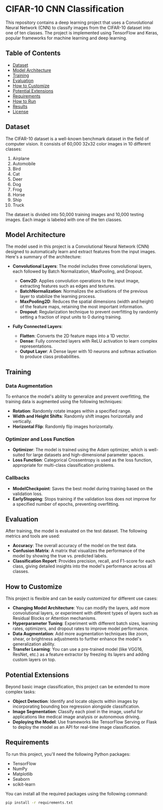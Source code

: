 # CIFAR-10 CNN Classification

This repository contains a deep learning project that uses a Convolutional Neural Network (CNN) to classify images from the CIFAR-10 dataset into one of ten classes. The project is implemented using TensorFlow and Keras, popular frameworks for machine learning and deep learning.

## Table of Contents

- [Dataset](#dataset)
- [Model Architecture](#model-architecture)
- [Training](#training)
- [Evaluation](#evaluation)
- [How to Customize](#how-to-customize)
- [Potential Extensions](#potential-extensions)
- [Requirements](#requirements)
- [How to Run](#how-to-run)
- [Results](#results)
- [License](#license)

## Dataset

The CIFAR-10 dataset is a well-known benchmark dataset in the field of computer vision. It consists of 60,000 32x32 color images in 10 different classes:
1. Airplane
2. Automobile
3. Bird
4. Cat
5. Deer
6. Dog
7. Frog
8. Horse
9. Ship
10. Truck

The dataset is divided into 50,000 training images and 10,000 testing images. Each image is labeled with one of the ten classes.

## Model Architecture

The model used in this project is a Convolutional Neural Network (CNN) designed to automatically learn and extract features from the input images. Here's a summary of the architecture:

- **Convolutional Layers**: The model includes three convolutional layers, each followed by Batch Normalization, MaxPooling, and Dropout.
  - **Conv2D**: Applies convolution operations to the input image, extracting features such as edges and textures.
  - **BatchNormalization**: Normalizes the activations of the previous layer to stabilize the learning process.
  - **MaxPooling2D**: Reduces the spatial dimensions (width and height) of the feature maps, retaining the most important information.
  - **Dropout**: Regularization technique to prevent overfitting by randomly setting a fraction of input units to 0 during training.

- **Fully Connected Layers**:
  - **Flatten**: Converts the 2D feature maps into a 1D vector.
  - **Dense**: Fully connected layers with ReLU activation to learn complex representations.
  - **Output Layer**: A Dense layer with 10 neurons and softmax activation to produce class probabilities.

## Training

### Data Augmentation
To enhance the model's ability to generalize and prevent overfitting, the training data is augmented using the following techniques:
- **Rotation**: Randomly rotate images within a specified range.
- **Width and Height Shifts**: Randomly shift images horizontally and vertically.
- **Horizontal Flip**: Randomly flip images horizontally.

### Optimizer and Loss Function
- **Optimizer**: The model is trained using the Adam optimizer, which is well-suited for large datasets and high-dimensional parameter spaces.
- **Loss Function**: Categorical Crossentropy is used as the loss function, appropriate for multi-class classification problems.

### Callbacks
- **ModelCheckpoint**: Saves the best model during training based on the validation loss.
- **EarlyStopping**: Stops training if the validation loss does not improve for a specified number of epochs, preventing overfitting.

## Evaluation

After training, the model is evaluated on the test dataset. The following metrics and tools are used:
- **Accuracy**: The overall accuracy of the model on the test data.
- **Confusion Matrix**: A matrix that visualizes the performance of the model by showing the true vs. predicted labels.
- **Classification Report**: Provides precision, recall, and F1-score for each class, giving detailed insights into the model's performance across all classes.

## How to Customize

This project is flexible and can be easily customized for different use cases:
- **Changing Model Architecture**: You can modify the layers, add more convolutional layers, or experiment with different types of layers such as Residual Blocks or Attention mechanisms.
- **Hyperparameter Tuning**: Experiment with different batch sizes, learning rates, optimizers, and dropout rates to improve model performance.
- **Data Augmentation**: Add more augmentation techniques like zoom, shear, or brightness adjustments to further enhance the model's generalization ability.
- **Transfer Learning**: You can use a pre-trained model (like VGG16, ResNet, etc.) as a feature extractor by freezing its layers and adding custom layers on top.

## Potential Extensions

Beyond basic image classification, this project can be extended to more complex tasks:
- **Object Detection**: Identify and locate objects within images by incorporating bounding box regression alongside classification.
- **Image Segmentation**: Classify each pixel in the image, useful for applications like medical image analysis or autonomous driving.
- **Deploying the Model**: Use frameworks like TensorFlow Serving or Flask to deploy the model as an API for real-time image classification.

## Requirements

To run this project, you'll need the following Python packages:
- TensorFlow
- NumPy
- Matplotlib
- Seaborn
- scikit-learn

You can install all the required packages using the following command:
```bash
pip install -r requirements.txt
